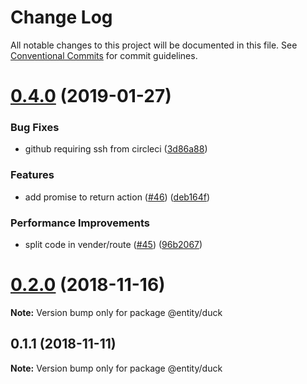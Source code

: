 # Change Log

All notable changes to this project will be documented in this file.
See [Conventional Commits](https://conventionalcommits.org) for commit guidelines.

# [0.4.0](https://github.com/gnowth/react/compare/v0.2.0...v0.4.0) (2019-01-27)


### Bug Fixes

* github requiring ssh from circleci ([3d86a88](https://github.com/gnowth/react/commit/3d86a88))


### Features

* add promise to return action ([#46](https://github.com/gnowth/react/issues/46)) ([deb164f](https://github.com/gnowth/react/commit/deb164f))


### Performance Improvements

* split code in vender/route ([#45](https://github.com/gnowth/react/issues/45)) ([96b2067](https://github.com/gnowth/react/commit/96b2067))





# [0.2.0](https://github.com/gnowth/react/compare/v0.1.1...v0.2.0) (2018-11-16)

**Note:** Version bump only for package @entity/duck





## 0.1.1 (2018-11-11)

**Note:** Version bump only for package @entity/duck
